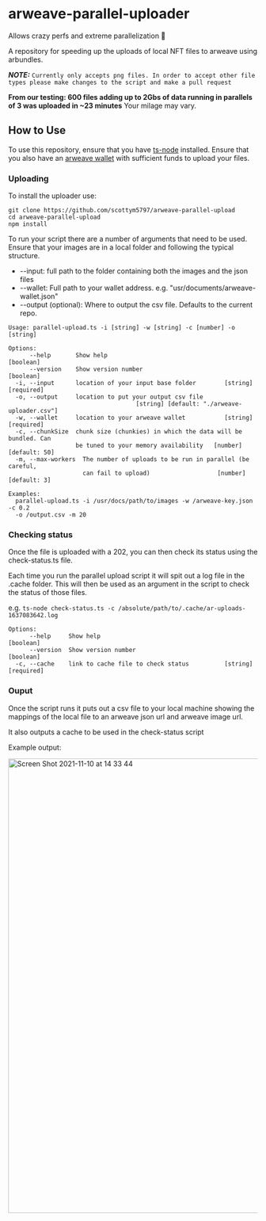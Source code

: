 # arweave-parallel-uploader
Allows crazy perfs and extreme parallelization 🚀

A repository for speeding up the uploads of local NFT files to arweave using arbundles.

**_NOTE:_**
`Currently only accepts png files. In order to accept other file types please make changes to the script and make a pull request`

**From our testing: 600 files adding up to 2Gbs of data running in parallels of 3 was uploaded in ~23 minutes** Your milage may vary.

## How to Use

To use this repository, ensure that you have [ts-node](https://github.com/TypeStrong/ts-node) installed. Ensure that you also have an [arweave wallet](https://www.arweave.org) with sufficient funds to upload your files.

### Uploading

To install the uploader use: 
```
git clone https://github.com/scottym5797/arweave-parallel-upload
cd arweave-parallel-upload
npm install
```

To run your script there are a number of arguments that need to be used. Ensure that your images are in a local folder and following the typical structure.

- --input: full path to the folder containing both the images and the json files
- --wallet: Full path to your wallet address. e.g. "usr/documents/arweave-wallet.json"
- --output (optional): Where to output the csv file. Defaults to the current repo.



```
Usage: parallel-upload.ts -i [string] -w [string] -c [number] -o [string]

Options:
      --help       Show help                                           [boolean]
      --version    Show version number                                 [boolean]
  -i, --input      location of your input base folder        [string] [required]
  -o, --output     location to put your output csv file
                                    [string] [default: "./arweave-uploader.csv"]
  -w, --wallet     location to your arweave wallet           [string] [required]
  -c, --chunkSize  chunk size (chunkies) in which the data will be bundled. Can
                   be tuned to your memory availability   [number] [default: 50]
  -m, --max-workers  The number of uploads to be run in parallel (be careful,
                     can fail to upload)                   [number] [default: 3]

Examples:
  parallel-upload.ts -i /usr/docs/path/to/images -w /arweave-key.json -c 0.2
  -o /output.csv -m 20
  ```

### Checking status

Once the file is uploaded with a 202, you can then check its status using the check-status.ts file.

Each time you run the parallel upload script it will spit out a log file in the .cache folder.
This will then be used as an argument in the script to check the status of those files.

e.g.
`ts-node check-status.ts -c /absolute/path/to/.cache/ar-uploads-1637083642.log`

```
Options:
      --help     Show help                                             [boolean]
      --version  Show version number                                   [boolean]
  -c, --cache    link to cache file to check status          [string] [required]
```
### Ouput

Once the script runs it puts out a csv file to your local machine showing the mappings of the local file to an arweave json url and arweave image url.

It also outputs a cache to be used in the check-status script

Example output:

<img width="918" alt="Screen Shot 2021-11-10 at 14 33 44" src="https://user-images.githubusercontent.com/62399837/141125643-8f2a709b-0395-41fa-a9fb-d50dd7141517.png">


